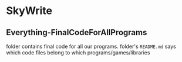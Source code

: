 # SkyWrite
## Everything-FinalCodeForAllPrograms
  folder contains final code for all our programs.
  folder's ```README.md``` says which code files belong to which programs/games/libraries
